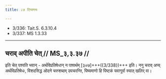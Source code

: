 ```yaml
---
title: ८७ टिप्पणयः

---
```

- 3/336: Tait.S. 6.3.10.4
- 3/337: MS 1.3.33

____________________________________________


## चराव् अपीति चेत् // MS_३,३.३७ //

इति चेत् पश्यति भवान् - अर्थविप्रतिषेधान् न पश्वर्थम् [३०७]+++({3/338})+++ इति। ननु चराव् अप्य् अर्थविप्रतिषेधः, विशदसिद्ध ओदने चरुशब्दम् उपचरन्ति, पिष्यमाणो हि पिष्टकं यवागूर्वा स्यात् खलिर् वा।
